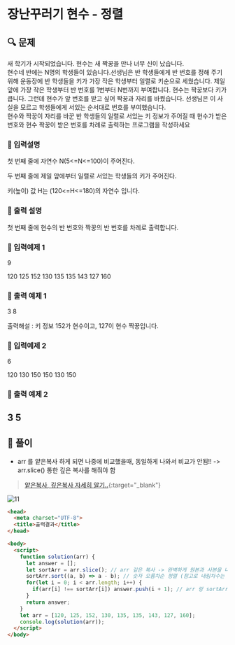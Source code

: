 # 장난꾸러기 현수 - 정렬

##  🔍 문제 
새 학기가 시작되었습니다. 현수는 새 짝꿍을 만나 너무 신이 났습니다.   
현수네 반에는 N명의 학생들이 있습니다.선생님은 반 학생들에게 반 번호를 정해 주기 위해 운동장에 반 학생들을 키가 가장 작은 학생부터 일렬로 키순으로 세웠습니다. 제일 앞에 가장 작은 학생부터 반 번호를 1번부터 N번까지 부여합니다. 현수는 짝꿍보다 키가 큽니다. 그런데 현수가 앞 번호를 받고 싶어 짝꿍과 자리를 바꿨습니다. 선생님은 이 사실을 모르고 학생들에게 서있는 순서대로 번호를 부여했습니다.  
현수와 짝꿍이 자리를 바꾼 반 학생들의 일렬로 서있는 키 정보가 주어질 때 현수가 받은 번호와 현수 짝꿍이 받은 번호를 차례로 출력하는 프로그램을 작성하세요


### 🔹 입력설명
첫 번째 줄에 자연수 N(5<=N<=100)이 주어진다.  

두 번째 줄에 제일 앞에부터 일렬로 서있는 학생들의 키가 주어진다.   

키(높이) 값 H는 (120<=H<=180)의 자연수 입니다.

### 🔹 출력 설명
첫 번째 줄에 현수의 반 번호와 짝꿍의 반 번호를 차례로 출력합니다.

### 🔹 입력예제 1
9  

120 125 152 130 135 135 143 127 160

### 🔹 출력 예제 1
3 8


출력해설 : 키 정보 152가 현수이고, 127이 현수 짝꿍입니다.

### 🔹 입력예제 2
6  

120 130 150 150 130 150

### 🔹 출력 예제 2
3 5
----

##  📌 풀이

- arr 를 얕은복사 하게 되면 나중에 비교했을때, 동일하게 나와서 비교가 안됨!! -> arr.slice() 통한 깊은 복사를 해줘야 함 

> [얕은복사, 깊은복사 자세히 알기..](https://bbaktaeho-95.tistory.com/37){:target="\_blank"}

![11](https://user-images.githubusercontent.com/28912774/119284251-34a20f00-bc7a-11eb-9e58-a897d57aaec9.jpg)


```html
<head>
  <meta charset="UTF-8">
  <title>출력결과</title>
</head>

<body>
  <script>
    function solution(arr) {
      let answer = [];
      let sortArr = arr.slice(); // arr 깊은 복사 -> 완벽하게 원본과 사본을 나눠 복사하는 방법
      sortArr.sort((a, b) => a - b); // 숫자 오름차순 정렬 (참고로 내림차수는 b - a)
      for(let i = 0; i < arr.length; i++) {
        if(arr[i] !== sortArr[i]) answer.push(i + 1); // arr 랑 sortArr 랑 비교해서 같지 않으면 현수와 짝궁인데 index 번호에서 + 1을 해주면 진짜 위치가 나타남
      }
      return answer;
    }
    let arr = [120, 125, 152, 130, 135, 135, 143, 127, 160];
    console.log(solution(arr));
  </script>
</body>
```
